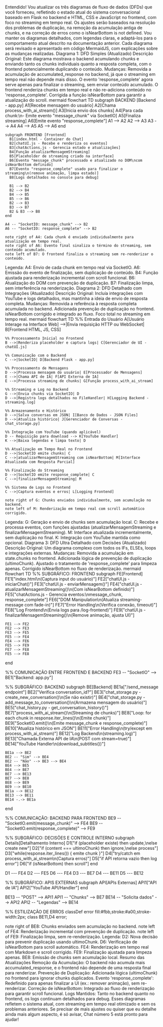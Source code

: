 Entendido! Vou atualizar os três diagramas de fluxo de dados (DFDs) que você forneceu, refletindo o estado atual do sistema conversacional baseado em Flask no backend e HTML, CSS e JavaScript no frontend, com foco no streaming em tempo real. Os ajustes serão baseados na resolução dos problemas de duplicação, na remoção da acumulação antiga de chunks, e na correção de erros como o isNearBottom is not defined. Vou manter os diagramas detalhados, com legendas claras, e adaptá-los para o comportamento atual descrito na documentação anterior.
Cada diagrama será revisado e apresentado em código MermaidJS, com explicações sobre as mudanças realizadas.
Diagrama 1: DFD Simples (Atualizado)
Descrição Original: Este diagrama mostrava o backend acumulando chunks e enviando tanto os chunks individuais quanto a resposta completa, com o frontend potencialmente duplicando o conteúdo.
Mudanças:
Removida a acumulação de accumulated_response no backend, já que o streaming em tempo real não depende mais disso.
O evento 'response_complete' agora serve apenas para finalizar o streaming, sem enviar conteúdo acumulado.
O frontend renderiza chunks em tempo real e não re-adiciona conteúdo no 'response_complete'.
Corrigida a função isNearBottom para garantir a atualização do scroll.
mermaid
flowchart TD
    subgraph BACKEND [Backend - app.py]
      A1[Recebe mensagem do usuário]
      A2[Chama process_with_ai_stream()]
      A3[Inicia envio dos chunks]
      A4[Para cada chunk:\n- Emite evento "message_chunk" via SocketIO]
      A5[Finaliza streaming]
      A6[Emite evento "response_complete"]
      A1 --> A2
      A2 --> A3
      A3 --> A4
      A4 --> A5
      A5 --> A6
    end

    subgraph FRONTEND [Frontend]
      B1[index.html - Container do Chat]
      B2[chatUI.js - Recebe e renderiza os eventos]
      B3[chatActions.js - Gerencia estado e atualizações]
      B4[Função atualizarMensagemStreaming]
      B5[Placeholder de streaming criado na interface]
      B6[Evento "message_chunk" processado e atualizado no DOM\ncom isNearBottom definido]
      B7[Evento "response_complete" usado para finalizar o streaming\n(remove animação, limpa estado)]
      B8[Logs detalhados no console para debug]
      
      B1 --> B2
      B2 --> B4
      B4 --> B5
      B5 --> B6
      B2 --> B3
      B3 --> B7
      B2 & B3 --> B8
    end

    A4 -- "SocketIO: message_chunk" --> B2
    A6 -- "SocketIO: response_complete" --> B2

    note right of A4: Cada chunk é enviado individualmente para atualização em tempo real.
    note right of A6: Evento final sinaliza o término do streaming, sem conteúdo acumulado.
    note left of B7: O frontend finaliza o streaming sem re-renderizar o conteúdo.
Legenda:
A4: Envio de cada chunk em tempo real via SocketIO.
A6: Emissão do evento de finalização, sem duplicação de conteúdo.
B4: Função ajustada para renderização incremental com scroll funcional.
B6: Atualização do DOM com prevenção de duplicação.
B7: Finalização limpa, sem interferência na renderização.
Diagrama 2: DFD Detalhado com Integrações (Atualizado)
Descrição Original: Incluía integrações com YouTube e logs detalhados, mas mantinha a ideia de envio de resposta completa.
Mudanças:
Removida a referência à resposta completa acumulada no backend.
Adicionada prevenção de duplicação no frontend.
isNearBottom corrigido e integrado ao fluxo.
Foco total no streaming em tempo real.
mermaid
flowchart TD
    %% Entrada do Usuário
    A[Usuário Interage na Interface Web] -->|Envia requisição HTTP ou WebSocket| B[Frontend HTML, JS, CSS]
    
    %% Processamento Inicial no Frontend
    B -->|Renderiza placeholder e captura logs| C[Gerenciador de UI - chatUI.js]
    
    %% Comunicação com o Backend
    C -->|SocketIO| D[Backend Flask - app.py]
    
    %% Processamento de Mensagens
    D -->|Processa mensagem do usuário| E[Processador de Mensagens]
    E -->|Chama API de IA| F[API Externa de IA]
    E -->|Processa streaming de chunks| G[Função process_with_ai_stream]
    
    %% Streaming e Log no Backend
    G -->|Envia chunks via SocketIO| D
    D -->|Registra logs detalhados no FileHandler| H[Logging Backend - streaming.log]
    
    %% Armazenamento e Histórico
    D -->|Salva conversas em JSON| I[Banco de Dados - JSON Files]
    D -->|Atualiza histórico| J[Gerenciador de Conversas - chat_storage.py]
    
    %% Integração com YouTube (quando aplicável)
    D -- Requisição para download --> K[YouTube Handler]
    K -->|Baixa legendas e limpa texto| D
    
    %% Atualização em Tempo Real no Frontend
    D -->|SocketIO emite chunks| C
    C -->|atualizarMensagemStreaming com isNearBottom| M[Interface Atualizada com Resposta Parcial]
    
    %% Finalização do Streaming
    D -->|SocketIO emite response_complete| C
    C -->|finalizarMensagemStreaming| M
    
    %% Sistema de Logs no Frontend
    C -->|Captura eventos e erros| L[Logging Frontend]

    note right of G: Chunks enviados individualmente, sem acumulação no backend.
    note left of M: Renderização em tempo real com scroll automático corrigido.
Legenda:
G: Geração e envio de chunks sem acumulação local.
C: Recebe e processa eventos, com funções ajustadas (atualizarMensagemStreaming e finalizarMensagemStreaming).
M: Interface atualizada incrementalmente, sem duplicação no final.
K: Integração com YouTube mantida como opcional.
Diagrama 3: DFD Ultra Detalhado com Decisões (Atualizado)
Descrição Original: Um diagrama complexo com todos os IFs, ELSEs, loops e integrações externas.
Mudanças:
Removida a acumulação em state.chunks no frontend.
Adicionada lógica de prevenção de duplicação (ultimoChunk).
Ajustado o tratamento de 'response_complete' para limpeza apenas.
Corrigido isNearBottom no fluxo de renderização.
mermaid
flowchart TD
  %% SUBGRÁFICO: FRONTEND
  subgraph FE[Frontend]
    FE1["index.html\n(Captura input do usuário)"]
    FE2["chatUI.js - iniciarChat()"]
    FE3["chatUI.js - enviarMensagem()"]
    FE4["chatUI.js - atualizarMensagemStreaming()\n(Com isNearBottom definido)"]
    FE5["chatActions.js - Gerencia eventos:\nmessage_chunk, response_complete"]
    FE6["DOM Manipulation\n(Atualiza streaming-message com fade-in)"]
    FE7["Error Handling\n(Verifica conexão, timeout)"]
    FE8["Log Frontend\n(Envia logs para /log-frontend)"]
    FE9["chatUI.js - finalizarMensagemStreaming()\n(Remove animação, ajusta UI)"]
    
    FE1 --> FE2
    FE2 --> FE3
    FE3 --> FE5
    FE5 --> FE4
    FE4 --> FE6
    FE5 --> FE9
    FE7 --> FE8
    FE5 --> FE8
  end
  
  %% COMUNICAÇÃO ENTRE FRONTEND E BACKEND
  FE3 -- "SocketIO" --> BE1["Backend: app.py"]
  
  %% SUBGRÁFICO: BACKEND
  subgraph BE[Backend]
    BE1a["/send_message endpoint"]
    BE2["Verifica conversation_id?"]
    BE3["chat_storage.py - create_new_conversation()\n(Se não existir)"]
    BE4["chat_storage.py - add_message_to_conversation()\n(Armazena mensagem do usuário)"]
    BE5["chat_history.py - get_conversation_history()"]
    BE7["process_with_ai_stream()\n(Streaming de chunks)"]
    BE8["Loop: for each chunk in response.iter_lines()\n(Emite chunk)"]
    BE9["SocketIO.emit()\n(Emite message_chunk e response_complete)"]
    BE10["Atualiza histórico em JSON"]
    BE11["Error Handling\n(try/except em process_with_ai_stream)"]
    BE12["Log Backend\n(streaming.log)"]
    BE13["Chamada Externa API de IA\n(POST com stream=true)"]
    BE14["YouTube Handler\n(download_subtitles())"]
    
    BE1a --> BE2
    BE2 -- "Sim" --> BE4
    BE2 -- "Não" --> BE3 --> BE4
    BE4 --> BE5
    BE4 --> BE7
    BE7 --> BE13
    BE7 --> BE8
    BE8 --> BE9
    BE9 --> BE10
    BE1a --> BE12
    BE13 --> BE11
    BE14 -.-> BE1a
  end
  
  %% COMUNICAÇÃO: BACKEND PARA FRONTEND
  BE9 -- "SocketIO.emit(message_chunk)" --> FE4
  BE9 -- "SocketIO.emit(response_complete)" --> FE9
  
  %% SUBGRÁFICO: DECISÕES E CONTROLE INTERNO
  subgraph Details[Detalhamento Interno]
    D1["if (placeholder existe) then update,\nelse create new"]
    D2["if (content === ultimoChunk) then ignore,\nelse process"]
    D3["while(response.iter_lines()) { emite chunk }"]
    D4["try/catch em process_with_ai_stream\n(Captura erros)"]
    D5["if API retorna vazio then log error"]
    D6["if (isNearBottom) then scroll"]
  end
  
  D1 --- FE4
  D2 --- FE5
    D6 --- FE4
  D3 --- BE7
  D4 --- BE11
  D5 --- BE12
  
  %% SUBGRÁFICO: APIS EXTERNAS
  subgraph API[APIs Externas]
    API1["API de IA"]
    API2["YouTube API/Handler"]
  end
  
  BE13 -- "POST" --> API1
  API1 -- "Chunks" --> BE7
  BE14 -- "Solicita dados" --> API2
  API2 -- "Legendas" --> BE14
  
  %% ESTILIZAÇÃO DE ERROS
  classDef error fill:#fbb,stroke:#a00,stroke-width:2px;
  class BE11,D4 error;

  note right of BE8: Chunks enviados sem acumulação no backend.
  note left of FE4: Renderização incremental com prevenção de duplicação.
  note left of FE9: Finalização limpa, sem re-renderização.
Legenda:
D2: Nova decisão para prevenir duplicação usando ultimoChunk.
D6: Verificação de isNearBottom para scroll automático.
FE4: Renderização em tempo real com Markdown e scroll corrigido.
FE9: Finalização ajustada para limpeza apenas.
BE8: Emissão de chunks sem acumulação local.
Resumo das Atualizações
Remoção da Acumulação: O backend não acumula mais accumulated_response, e o frontend não depende de uma resposta final para renderizar.
Prevenção de Duplicação: Adicionada lógica (ultimoChunk) no frontend para ignorar chunks duplicados.
Evento 'response_complete': Redefinido para apenas finalizar a UI (ex.: remover animação), sem re-renderizar.
Correção de isNearBottom: Integrado ao fluxo de renderização para garantir scroll funcional.
Logs Mantidos: Tanto no backend quanto no frontend, os logs continuam detalhados para debug.
Esses diagramas refletem o sistema atual, com streaming em tempo real otimizado e sem os problemas anteriores. Se precisar de mais ajustes ou quiser que eu detalhe ainda mais algum aspecto, é só avisar, Chat número 5 está pronto para ajudar!